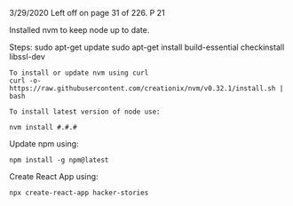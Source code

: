 3/29/2020 Left off on page 31 of 226. P 21 

Installed nvm to keep node up to date. 

Steps:
    sudo apt-get update
    sudo apt-get install build-essential checkinstall libssl-dev

	To install or update nvm using curl
    curl -o- https://raw.githubusercontent.com/creationix/nvm/v0.32.1/install.sh | bash

    To install latest version of node use:

    nvm install #.#.#


Update npm using:

    npm install -g npm@latest


Create React App using:

    npx create-react-app hacker-stories



    